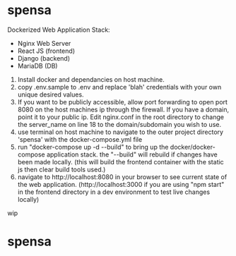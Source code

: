 # spensa

Dockerized Web Application Stack:
- Nginx Web Server
- React JS (frontend)
- Django (backend)
- MariaDB (DB)

1. Install docker and dependancies on host machine.
2. copy .env.sample to .env and replace 'blah' credentials with your own unique desired values.
3. If you want to be publicly accessible, allow port forwarding to open port 8080 on the host machines ip through the firewall. If you have a domain, point it to your public ip. Edit nginx.conf in the root directory to change the server_name on line 18 to the domain/subdomain you wish to use.
4. use terminal on host machine to navigate to the outer project directory 'spensa' with the docker-compose.yml file
5. run "docker-compose up -d --build" to bring up the docker/docker-compose application stack. the "--build" will rebuild if changes have been made locally. (this will build the frontend container with the static js then clear build tools used.)
6. navigate to http://localhost:8080 in your browser to see current state of the web application. (http://localhost:3000 if you are using "npm start" in the frontend directory in a dev environment to test live changes locally)

wip

# spensa
